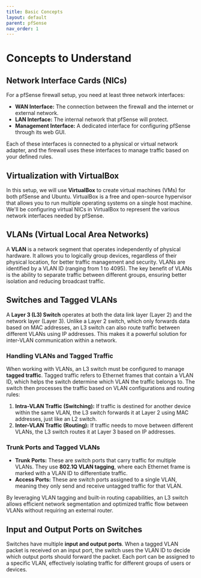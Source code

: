 ```yaml
---
title: Basic Concepts
layout: default
parent: pfSense
nav_order: 1
---
```

# Concepts to Understand

## Network Interface Cards (NICs)
For a pfSense firewall setup, you need at least three network interfaces:

- **WAN Interface:** The connection between the firewall and the internet or external network.
- **LAN Interface:** The internal network that pfSense will protect.
- **Management Interface:** A dedicated interface for configuring pfSense through its web GUI.

Each of these interfaces is connected to a physical or virtual network adapter, and the firewall uses these interfaces to manage traffic based on your defined rules.

## Virtualization with VirtualBox
In this setup, we will use **VirtualBox** to create virtual machines (VMs) for both pfSense and Ubuntu. VirtualBox is a free and open-source hypervisor that allows you to run multiple operating systems on a single host machine. We'll be configuring virtual NICs in VirtualBox to represent the various network interfaces needed by pfSense.

## VLANs (Virtual Local Area Networks)
A **VLAN** is a network segment that operates independently of physical hardware. It allows you to logically group devices, regardless of their physical location, for better traffic management and security. VLANs are identified by a VLAN ID (ranging from 1 to 4095). The key benefit of VLANs is the ability to separate traffic between different groups, ensuring better isolation and reducing broadcast traffic.

## Switches and Tagged VLANs
A **Layer 3 (L3) Switch** operates at both the data link layer (Layer 2) and the network layer (Layer 3). Unlike a Layer 2 switch, which only forwards data based on MAC addresses, an L3 switch can also route traffic between different VLANs using IP addresses. This makes it a powerful solution for inter-VLAN communication within a network.

### Handling VLANs and Tagged Traffic  
When working with VLANs, an L3 switch must be configured to manage **tagged traffic**. Tagged traffic refers to Ethernet frames that contain a VLAN ID, which helps the switch determine which VLAN the traffic belongs to. The switch then processes the traffic based on VLAN configurations and routing rules:

1. **Intra-VLAN Traffic (Switching):** If traffic is destined for another device within the same VLAN, the L3 switch forwards it at Layer 2 using MAC addresses, just like an L2 switch.
2. **Inter-VLAN Traffic (Routing):** If traffic needs to move between different VLANs, the L3 switch routes it at Layer 3 based on IP addresses.

### Trunk Ports and Tagged VLANs  
- **Trunk Ports:** These are switch ports that carry traffic for multiple VLANs. They use **802.1Q VLAN tagging**, where each Ethernet frame is marked with a VLAN ID to differentiate traffic.
- **Access Ports:** These are switch ports assigned to a single VLAN, meaning they only send and receive untagged traffic for that VLAN.

By leveraging VLAN tagging and built-in routing capabilities, an L3 switch allows efficient network segmentation and optimized traffic flow between VLANs without requiring an external router.

## Input and Output Ports on Switches
Switches have multiple **input and output ports**. When a tagged VLAN packet is received on an input port, the switch uses the VLAN ID to decide which output ports should forward the packet. Each port can be assigned to a specific VLAN, effectively isolating traffic for different groups of users or devices.
